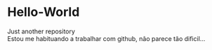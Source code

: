 # Hello-World
Just another repository<br>
Estou me habituando a trabalhar com github, não parece tão dificil...
